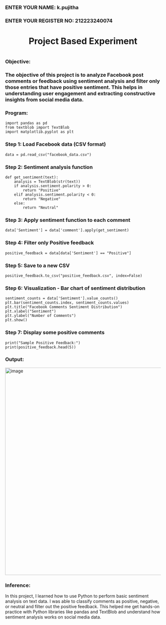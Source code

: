 <H3>ENTER YOUR NAME: k.pujitha </H3>
<H3>ENTER YOUR REGISTER NO: 212223240074 </H3>

<H1 Align="center">Project Based Experiment<H1>
<H3>Objective:<H3>
The objective of this project is to analyze Facebook post comments or feedback using sentiment analysis and filter only those entries that have positive sentiment. This helps in understanding user engagement and extracting constructive insights from social media data.
<H3>Program:</H3>
  
```
import pandas as pd
from textblob import TextBlob
import matplotlib.pyplot as plt
```
  
### Step 1: Load Facebook data (CSV format)
```
data = pd.read_csv("facebook_data.csv")
```
### Step 2: Sentiment analysis function
```
def get_sentiment(text):
    analysis = TextBlob(str(text))
    if analysis.sentiment.polarity > 0:
        return "Positive"
    elif analysis.sentiment.polarity < 0:
        return "Negative"
    else:
        return "Neutral"
```
### Step 3: Apply sentiment function to each comment
```
data['Sentiment'] = data['comment'].apply(get_sentiment)
```
### Step 4: Filter only Positive feedback
```
positive_feedback = data[data['Sentiment'] == "Positive"]
```
### Step 5: Save to a new CSV
```
positive_feedback.to_csv("positive_feedback.csv", index=False)
```
### Step 6: Visualization - Bar chart of sentiment distribution
```
sentiment_counts = data['Sentiment'].value_counts()
plt.bar(sentiment_counts.index, sentiment_counts.values)
plt.title("Facebook Comments Sentiment Distribution")
plt.xlabel("Sentiment")
plt.ylabel("Number of Comments")
plt.show()
```
### Step 7: Display some positive comments
```
print("Sample Positive Feedback:")
print(positive_feedback.head(5))
```
<H3>Output:</H3>
<img width="734" height="670" alt="image" src="https://github.com/user-attachments/assets/94e76bfd-5b4a-42f8-8740-ed9ec9094b48" />

<H3>Inference:</H3>
In this project, I learned how to use Python to perform basic sentiment analysis on text data. I was able to classify comments as positive, negative, or neutral and filter out the positive feedback. This helped me get hands-on practice with Python libraries like pandas and TextBlob and understand how sentiment analysis works on social media data.
